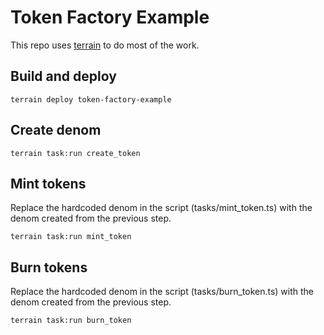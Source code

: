 # Token Factory Example

This repo uses [terrain](https://github.com/terra-money/terrain) to do most of the work.

## Build and deploy

```
terrain deploy token-factory-example
```

## Create denom
```
terrain task:run create_token
```

## Mint tokens
Replace the hardcoded denom in the script (tasks/mint_token.ts) with the denom created from the previous step.
```
terrain task:run mint_token
```

## Burn tokens
Replace the hardcoded denom in the script (tasks/burn_token.ts) with the denom created from the previous step.

```
terrain task:run burn_token
```
